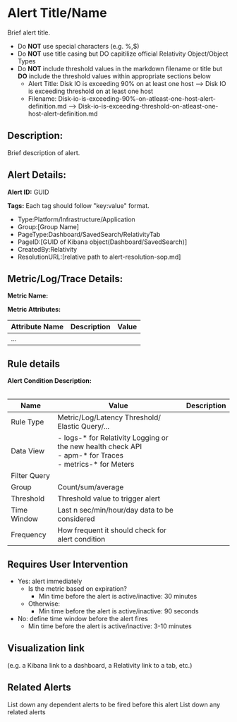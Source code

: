 # Alert Title/Name
Brief alert title.
- Do **NOT** use special characters (e.g. %,$)
- Do **NOT** use title casing but DO capitilize official Relativity Object/Object Types
- Do **NOT** include threshold values in the markdown filename or title but **DO** include the threshold values within appropriate sections below   
  - Alert Title: Disk IO is exceeding 90% on at least one host --> Disk IO is exceeding threshold on at least one host
  - Filename: Disk-io-is-exceeding-90%-on-atleast-one-host-alert-definition.md --> Disk-io-is-exceeding-threshold-on-atleast-one-host-alert-definition.md

## Description: 
Brief description of alert.

## Alert Details:
**Alert ID:** GUID

**Tags:**
Each tag should follow "key:value" format.

- Type:Platform/Infrastructure/Application
- Group:[Group Name]
- PageType:Dashboard/SavedSearch/RelativityTab
- PageID:[GUID of Kibana object(Dashboard/SavedSearch)]
- CreatedBy:Relativity
- ResolutionURL:[relative path to alert-resolution-sop.md]

## Metric/Log/Trace Details:
**Metric Name:**

**Metric Attributes:**

|Attribute Name| Description| Value|
|-------|---|--|
|...|||

## Rule details
**Alert Condition Description:** <br/><br/>

|Name|Value|Description|
|-|-|-|
|Rule Type| Metric/Log/Latency Threshold/  Elastic Query/...|
|Data View|- logs-* for Relativity Logging or the new health check API<br/>- apm-* for Traces<br/>- metrics-* for Meters
|Filter Query||
Group| Count/sum/average|
|Threshold| Threshold value to trigger alert|
|Time Window| Last n sec/min/hour/day data to be considered|
|Frequency| How frequent it should check for alert condition|

## Requires User Intervention
- Yes: alert immediately
  - Is the metric based on expiration?
    - Min time before the alert is active/inactive: 30 minutes
  - Otherwise:
    - Min time before the alert is active/inactive: 90 seconds
- No: define time window before the alert fires
  - Min time before the alert is active/inactive: 3-10 minutes

## Visualization link
(e.g. a Kibana link to a dashboard, a Relativity link to a tab, etc.)

## Related Alerts
List down any dependent alerts to be fired before this alert
List down any related alerts

